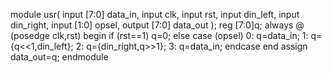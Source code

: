 module usr( 
input [7:0] data_in, 
input clk, 
input rst, 
input din_left, 
input din_right, 
input [1:0] opsel, 
output [7:0] data_out 
); 
reg [7:0]q; 
always @ (posedge clk,rst) 
begin 
if (rst==1) 
q=0; 
else 
case (opsel) 
0: q=data_in; 
1: q={q<<1,din_left}; 
2: q={din_right,q>>1}; 
3: q=data_in; 
endcase 
end 
assign data_out=q; 
endmodule
